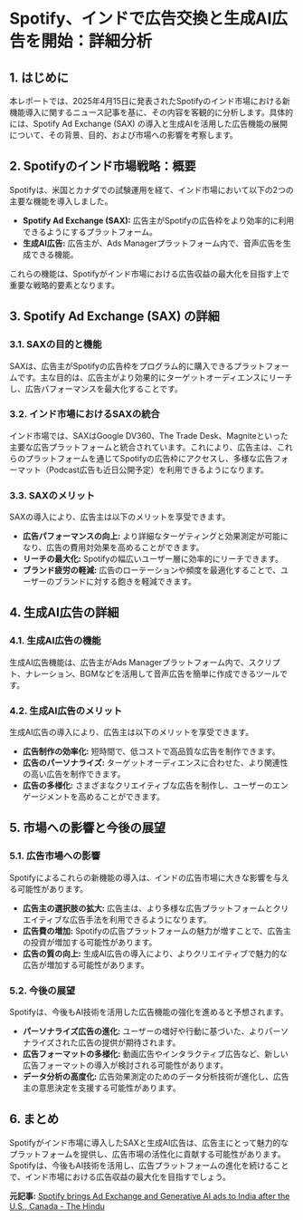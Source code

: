# Spotify、インドで広告交換と生成AI広告を開始：詳細分析

## 1. はじめに

本レポートでは、2025年4月15日に発表されたSpotifyのインド市場における新機能導入に関するニュース記事を基に、その内容を客観的に分析します。具体的には、Spotify Ad Exchange (SAX) の導入と生成AIを活用した広告機能の展開について、その背景、目的、および市場への影響を考察します。

## 2. Spotifyのインド市場戦略：概要

Spotifyは、米国とカナダでの試験運用を経て、インド市場において以下の2つの主要な機能を導入しました。

* **Spotify Ad Exchange (SAX):** 広告主がSpotifyの広告枠をより効率的に利用できるようにするプラットフォーム。
* **生成AI広告:** 広告主が、Ads Managerプラットフォーム内で、音声広告を生成できる機能。

これらの機能は、Spotifyがインド市場における広告収益の最大化を目指す上で重要な戦略的要素となります。

## 3. Spotify Ad Exchange (SAX) の詳細

### 3.1. SAXの目的と機能

SAXは、広告主がSpotifyの広告枠をプログラム的に購入できるプラットフォームです。主な目的は、広告主がより効果的にターゲットオーディエンスにリーチし、広告パフォーマンスを最大化することです。

### 3.2. インド市場におけるSAXの統合

インド市場では、SAXはGoogle DV360、The Trade Desk、Magniteといった主要な広告プラットフォームと統合されています。これにより、広告主は、これらのプラットフォームを通じてSpotifyの広告枠にアクセスし、多様な広告フォーマット（Podcast広告も近日公開予定）を利用できるようになります。

### 3.3. SAXのメリット

SAXの導入により、広告主は以下のメリットを享受できます。

* **広告パフォーマンスの向上:** より詳細なターゲティングと効果測定が可能になり、広告の費用対効果を高めることができます。
* **リーチの最大化:** Spotifyの幅広いユーザー層に効率的にリーチできます。
* **ブランド疲労の軽減:** 広告のローテーションや頻度を最適化することで、ユーザーのブランドに対する飽きを軽減できます。

## 4. 生成AI広告の詳細

### 4.1. 生成AI広告の機能

生成AI広告機能は、広告主がAds Managerプラットフォーム内で、スクリプト、ナレーション、BGMなどを活用して音声広告を簡単に作成できるツールです。

### 4.2. 生成AI広告のメリット

生成AI広告の導入により、広告主は以下のメリットを享受できます。

* **広告制作の効率化:** 短時間で、低コストで高品質な広告を制作できます。
* **広告のパーソナライズ:** ターゲットオーディエンスに合わせた、より関連性の高い広告を制作できます。
* **広告の多様化:** さまざまなクリエイティブな広告を制作し、ユーザーのエンゲージメントを高めることができます。

## 5. 市場への影響と今後の展望

### 5.1. 広告市場への影響

Spotifyによるこれらの新機能の導入は、インドの広告市場に大きな影響を与える可能性があります。

* **広告主の選択肢の拡大:** 広告主は、より多様な広告プラットフォームとクリエイティブな広告手法を利用できるようになります。
* **広告費の増加:** Spotifyの広告プラットフォームの魅力が増すことで、広告主の投資が増加する可能性があります。
* **広告の質の向上:** 生成AI広告の導入により、よりクリエイティブで魅力的な広告が増加する可能性があります。

### 5.2. 今後の展望

Spotifyは、今後もAI技術を活用した広告機能の強化を進めると予想されます。

* **パーソナライズ広告の進化:** ユーザーの嗜好や行動に基づいた、よりパーソナライズされた広告の提供が期待されます。
* **広告フォーマットの多様化:** 動画広告やインタラクティブ広告など、新しい広告フォーマットの導入が検討される可能性があります。
* **データ分析の高度化:** 広告効果測定のためのデータ分析技術が進化し、広告主の意思決定を支援する可能性があります。

## 6. まとめ

Spotifyがインド市場に導入したSAXと生成AI広告は、広告主にとって魅力的なプラットフォームを提供し、広告市場の活性化に貢献する可能性があります。Spotifyは、今後もAI技術を活用し、広告プラットフォームの進化を続けることで、インド市場における広告収益の最大化を目指すでしょう。



**元記事:** [
 Spotify brings Ad Exchange and Generative AI ads to India after the U.S., Canada - The Hindu
](https://www.thehindu.com/sci-tech/technology/spotify-brings-ad-exchange-and-generative-ai-ads-to-india-after-the-us-canada/article69451669.ece)